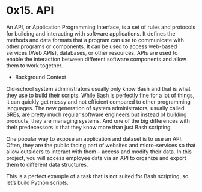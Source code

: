 # 0x15. API

An API, or Application Programming Interface, is a set of rules and protocols for building and interacting with software applications. It defines the methods and data formats that a program can use to communicate with other programs or components. It can be used to access web-based services (Web APIs), databases, or other resources. APIs are used to enable the interaction between different software components and allow them to work together.

* Background Context

Old-school system administrators usually only know Bash and that is what they use to build their scripts. While Bash is perfectly fine for a lot of things, it can quickly get messy and not efficient compared to other programming languages. The new generation of system administrators, usually called SREs, are pretty much regular software engineers but instead of building products, they are managing systems. And one of the big differences with their predecessors is that they know more than just Bash scripting.

One popular way to expose an application and dataset is to use an API. Often, they are the public facing part of websites and micro-services so that allow outsiders to interact with them – access and modify their data. In this project, you will access employee data via an API to organize and export them to different data structures.

This is a perfect example of a task that is not suited for Bash scripting, so let’s build Python scripts.
